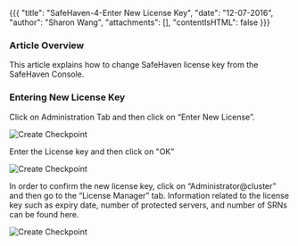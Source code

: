 {{{
  "title": "SafeHaven-4-Enter New License Key",
  "date": "12-07-2016",
  "author": "Sharon Wang",
  "attachments": [],
  "contentIsHTML": false
}}}

### Article Overview
This article explains how to change SafeHaven license key from the SafeHaven Console.

### Entering New License Key

Click on Administration Tab and then click on “Enter New License”.  

![Create Checkpoint](../images/SH4.0/Newlicensekey1.png)  


Enter the License key and then click on "OK"   

![Create Checkpoint](../images/SH4.0/Newlicensekey2.png)  


In order to confirm the new license key, click on “Administrator@cluster” and then go to the “License Manager” tab. Information related to the license key such as expiry date, number of protected servers, and number of SRNs can be found here.  

![Create Checkpoint](../images/SH4.0/Newlicensekey3.png)

